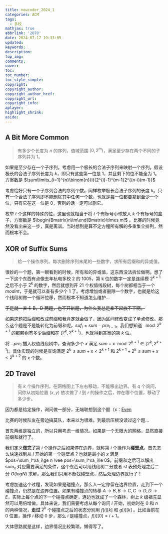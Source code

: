 ```yaml
---
title: nowcoder_2024_1
categories: ACM
tags:
  - 多校
mathjax: true
abbrlink: '2070'
date: 2024-07-17 19:33:05
updated:
keywords:
description:
top_img:
comments:
cover:
toc:
toc_number:
toc_style_simple:
copyright:
copyright_author:
copyright_author_href:
copyright_url:
copyright_info:
aplayer:
highlight_shrink:
aside:
---
```

## A Bit More Common
> 有多少个长度为 $n$ 的序列，值域范围 $[0,2^m)$，满足至少存在两个不同的子序列并为 $1$。  

如果是至少存在一个子序列，考虑用一个极长的合法子序列来映射一个序列。假设极长的合法子序列长度为 $k$，即只有这些第一位是 $1$，并且剩下的位不能全为 $1$。方案数是 $\sum\limits_{i=1}^{n}\binom{n}{i}(2^{i}-1)^{m-1}2^{(n-i)(m-1)}$  

考虑恰好只有一个子序列合法的序列个数。同样枚举极长合法子序列的长度 $k$。只有一个合法子序列即不能删除其中任何一个数，也就是每一位都要拿到至少一个位，只有它在这一位是 $0$，否则的话一定可以删它。  

枚举 $t$ 个这样的特殊的位，这里也就相当于将 $t$ 个有标号小球放入 $k$ 个有标号的盒子，方案数是  $\begin{Bmatrix}n\\m\end{Bmatrix}\times m!$ 。比赛的时候竟然没看出来这一步，真是离谱。当时想到是算不定方程所有解的多重集全排列，然而根本不会。

## XOR of Suffix Sums 
> 给一个操作序列。每次删除序列末尾的一些数字，求所有后缀和的异或值。  

很妙的一个题，第一眼看到的时候，所有和的异或值，这东西没法拆位做啊。想了一下这个东西有点像去年杭电多校 2 的 1005，第 k 位的数字一定是连续模 $2^{k+1}$ 之后不小于 $2^k$ 的数字，然后就想到开 $21$ 个权值线段树，每个树都相当于一个 $modint$，于是就可以查有多少个 1 了。考虑增加或者删除一个数字，也就是给这个线段树做一个循环位移，然而根本不知道怎么维护...  

~~于是就一直卡 B，D 两题，也不开新题，为什么我总是拿不起放不下啊。~~    

如果这题把后缀和改成前缀和我肯定就会做了，因为区间修改变成了单点修改。那么这个题是不是能转化为前缀和呢，$suf_i=sum-pre_{i-1}$，我们想知道 $\mod 2^{k+1}$ 的那颗树有多少后缀和在 $[2^k,2^{k+1})$，也就得到答案的第 $k$ 位。    

将 $-pre_i$ 插入权值线段树中，查询多少个 $x$ 满足 $sum+x\mod 2^{k+1}\in[2^k,2^{k+1})$。具体实现的时候是查询满足 $2^k\le sum+x< 2^{k+1}$ 和 $2^{k+1}+2^k\le sum+x< 2^{k+2}$ 的 $x$ 个数。  

## 2D Travel
> 有 $k$ 个操作序列，在网格图上下左右移动，不能移出边界。有 $q$ 个询问，问你从初始位置 $(x,y)$ 依次做了 $l$ 到 $r$ 的操作之后，停在哪个位置，移动了多少步。

因为都是给定操作，询问做一部分，无端联想到这个题（x：[Even](https://ac.nowcoder.com/acm/contest/57360/J)  

比赛的时候队友在旁边搞莫队，本来以为很难。到最后压根没读过这个题...  

首先两维是独立的，所以只用考虑一维情况。如果是一个无限大的网格，显然直接前缀和就行了。    

我们定义**做完了**第 $i$ 个操作之后如果停在边界，就称第 $i$ 个操作为**碰壁点**。首先怎么快速找到从 $l$ 开始的第一个碰壁点？也就是最小的 $x$ 满足 $pos+\sum_l^xa_i\ge n \vee pos+\sum_l^xa_i\le 0$，前缀和之后可以解出 $sum_x$ 对应需要满足的条件，这个东西可以用线段树二分或者 $st$ 表预处理之后二分 $O(logN)$ 求解。那么我们只用不断找碰壁点，然后处理边界就行了！  

考虑加速这个过程，发现如果是碰撞点，那么人一定停留在边界位置，走到下一个碰撞点，仍然是在边界位置。如果有碰撞点的转移 $A\rightarrow B, B\rightarrow C, C\rightarrow D, D\rightarrow E$，实际上每个点的下一个碰撞点确定，连边也就成了一个森林，树上 $k$ 级祖先显然可以用倍增做。具体来说，我们需要考虑从每个询问 $i$ 开始，初始时在 $0$ 和 $n$ 的两种情况，**走过** $2^k$ 个碰撞点之后的状态分别用 $f[i][k]$ 和 $g[i][k]$ 。比如当前在 $0$ 位置，操作 $i$ 移动 $0$ 步，那么 $i$ 是碰撞点，$f[i][0]=i+1$。  

大体思路就是这样，边界情况比较繁琐，懒得写了。